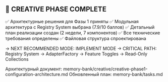 ## 🎨 CREATIVE PHASE COMPLETE

✅ Архитектурные решения для Фазы 1 приняты
✅ Модульная архитектура с Registry System выбрана (7.9/10 баллов)
✅ Детальный план реализации создан (2 недели, 7 компонентов)
✅ Все технические требования определены
✅ Файловая структура спроектирована

→ NEXT RECOMMENDED MODE: IMPLEMENT MODE
→ CRITICAL PATH: Registry System → AdapterFactory → Feature Toggles → Read-Only Collections

Архитектурный документ: memory-bank/creative/creative-phase1-configuration-architecture.md
Обновленный план: memory-bank/tasks.md